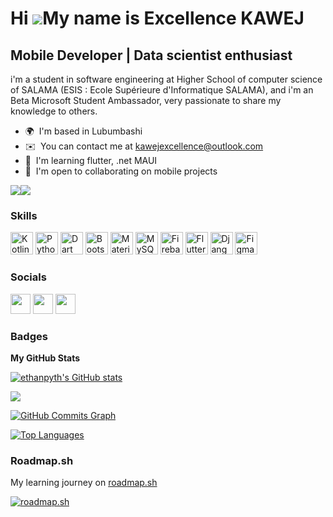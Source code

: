 Hi ![](https://user-images.githubusercontent.com/18350557/176309783-0785949b-9127-417c-8b55-ab5a4333674e.gif)My name is Excellence KAWEJ
========================================================================================================================================

Mobile Developer | Data scientist enthusiast
--------------------------------------------

i'm a student in software engineering at Higher School of computer science of SALAMA (ESIS : Ecole Supérieure d'Informatique SALAMA), and i'm an Beta Microsoft Student Ambassador, very passionate to share my knowledge to others.

* 🌍  I'm based in Lubumbashi
* ✉️  You can contact me at [kawejexcellence@outlook.com](mailto:kawejexcellence@outlook.com)
* 🧠  I'm learning flutter, .net MAUI
* 🤝  I'm open to collaborating on mobile projects

<a href="https://www.github.com/ethanpyth" target="_blank" rel="noreferrer"><img
src="https://img.shields.io/github/followers/ethanpyth?logo=github&style=for-the-badge&color=0891b2&labelColor=1c1917" /></a><a href="https://www.twitter.com/ExcellenceKawej" target="_blank" rel="noreferrer"><img
src="https://img.shields.io/twitter/follow/ExcellenceKawej?logo=twitter&style=for-the-badge&color=0891b2&labelColor=1c1917"
/></a>

### Skills


<p align="left">
<a href="https://kotlinlang.org/" target="_blank" rel="noreferrer"><img src="https://raw.githubusercontent.com/danielcranney/readme-generator/main/public/icons/skills/kotlin-colored.svg" width="36" height="36" alt="Kotlin" /></a>
<a href="https://www.python.org/" target="_blank" rel="noreferrer"><img src="https://raw.githubusercontent.com/danielcranney/readme-generator/main/public/icons/skills/python-colored.svg" width="36" height="36" alt="Python" /></a>
<a href="https://dart.dev/" target="_blank" rel="noreferrer"><img src="https://raw.githubusercontent.com/danielcranney/readme-generator/main/public/icons/skills/dart-colored.svg" width="36" height="36" alt="Dart" /></a>
<a href="https://getbootstrap.com/" target="_blank" rel="noreferrer"><img src="https://raw.githubusercontent.com/danielcranney/readme-generator/main/public/icons/skills/bootstrap-colored.svg" width="36" height="36" alt="Bootstrap" /></a>
<a href="https://mui.com/" target="_blank" rel="noreferrer"><img src="https://raw.githubusercontent.com/danielcranney/readme-generator/main/public/icons/skills/materialui-colored.svg" width="36" height="36" alt="Material UI" /></a>
<a href="https://www.mysql.com/" target="_blank" rel="noreferrer"><img src="https://raw.githubusercontent.com/danielcranney/readme-generator/main/public/icons/skills/mysql-colored.svg" width="36" height="36" alt="MySQL" /></a>
<a href="https://firebase.google.com/" target="_blank" rel="noreferrer"><img src="https://raw.githubusercontent.com/danielcranney/readme-generator/main/public/icons/skills/firebase-colored.svg" width="36" height="36" alt="Firebase" /></a>
<a href="https://flutter.dev/" target="_blank" rel="noreferrer"><img src="https://raw.githubusercontent.com/danielcranney/readme-generator/main/public/icons/skills/flutter-colored.svg" width="36" height="36" alt="Flutter" /></a>
<a href="https://www.djangoproject.com/" target="_blank" rel="noreferrer"><img src="https://raw.githubusercontent.com/danielcranney/readme-generator/main/public/icons/skills/django-colored.svg" width="36" height="36" alt="Django" /></a>
<a href="https://www.figma.com/" target="_blank" rel="noreferrer"><img src="https://raw.githubusercontent.com/danielcranney/readme-generator/main/public/icons/skills/figma-colored.svg" width="36" height="36" alt="Figma" /></a>
</p>


### Socials

<p align="left"> <a href="https://www.github.com/ethanpyth" target="_blank" rel="noreferrer"><img src="https://raw.githubusercontent.com/danielcranney/readme-generator/main/public/icons/socials/github.svg" width="32" height="32" /></a> <a href="https://www.linkedin.com/in/excellence-kawej-4b597a1b1" target="_blank" rel="noreferrer"><img src="https://raw.githubusercontent.com/danielcranney/readme-generator/main/public/icons/socials/linkedin.svg" width="32" height="32" /></a> <a href="https://www.twitter.com/ExcellenceKawej" target="_blank" rel="noreferrer"><img src="https://raw.githubusercontent.com/danielcranney/readme-generator/main/public/icons/socials/twitter.svg" width="32" height="32" /></a></p>

### Badges

<b>My GitHub Stats</b>

<a href="http://www.github.com/ethanpyth"><img src="https://github-readme-stats.vercel.app/api?username=ethanpyth&show_icons=true&hide=&count_private=true&title_color=0891b2&text_color=ffffff&icon_color=0891b2&bg_color=1c1917&hide_border=true&show_icons=true" alt="ethanpyth's GitHub stats" /></a>

<a href="http://www.github.com/ethanpyth"><img src="https://github-readme-streak-stats.herokuapp.com/?user=ethanpyth&stroke=ffffff&background=1c1917&ring=0891b2&fire=0891b2&currStreakNum=ffffff&currStreakLabel=0891b2&sideNums=ffffff&sideLabels=ffffff&dates=ffffff&hide_border=true" /></a>

<a href="http://www.github.com/ethanpyth"><img src="https://github-readme-activity-graph.cyclic.app/graph?username=ethanpyth&bg_color=1c1917&color=ffffff&line=0891b2&point=ffffff&area_color=1c1917&area=true&hide_border=true&custom_title=GitHub%20Commits%20Graph" alt="GitHub Commits Graph" /></a>

<a href="https://github.com/ethanpyth" align="left"><img src="https://github-readme-stats.vercel.app/api/top-langs/?username=ethanpyth&langs_count=10&title_color=0891b2&text_color=ffffff&icon_color=0891b2&bg_color=1c1917&hide_border=true&locale=en&custom_title=Top%20%Languages" alt="Top Languages" /></a>

### Roadmap.sh

My learning journey on [roadmap.sh](https://roadmap.sh)

[![roadmap.sh](https://api.roadmap.sh/v1-badge/tall/64908147db7de05a7a6ee04e?variant=dark)](https://roadmap.sh)

<!---
ethanpyth/ethanpyth is a ✨ special ✨ repository because its `README.md` (this file) appears on your GitHub profile.
You can click the Preview link to take a look at your changes.
--->

